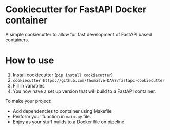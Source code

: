 # Cookiecutter for FastAPI Docker container

A simple cookiecutter to allow for fast development of FastAPI based containers.

# How to use

1. Install cookiecutter (`pip install cookiecutter`)
2. `cookiecutter https://github.com/thomasve-DANS/fastapi-cookiecutter`
3. Fill in variables
4. You now have a set up version that will build to a FastAPI container.

To make your project:

- Add dependencies to container using Makefile
- Perform your function in `main.py` file.
- Enjoy as your stuff builds to a Docker file on pipeline.
